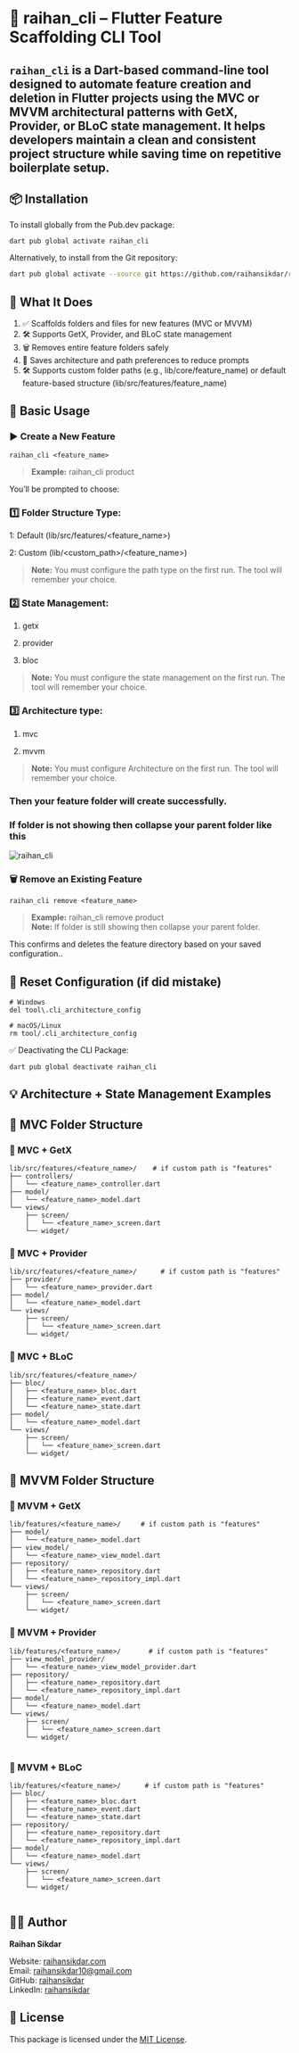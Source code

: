 # 🚀 raihan_cli – Flutter Feature Scaffolding CLI Tool

`raihan_cli` is a Dart-based command-line tool designed to **automate feature creation and deletion** in Flutter projects using the **MVC** or **MVVM** architectural patterns with **GetX**, **Provider**, or **BLoC** state management. It helps developers maintain a clean and consistent project structure while saving time on repetitive boilerplate setup.
---

## 📦 Installation

To install globally from the Pub.dev package:
```
dart pub global activate raihan_cli
```

Alternatively, to install from the Git repository:

```bash
dart pub global activate --source git https://github.com/raihansikdar/raihan_cli.git
```

## 📁 What It Does

1. ✅ Scaffolds folders and files for new features (MVC or MVVM)
2. 🛠️ Supports GetX, Provider, and BLoC state management
3. 🗑️ Removes entire feature folders safely
4. 🔧 Saves architecture and path preferences to reduce prompts
5. 🛠️ Supports custom folder paths (e.g., lib/core/feature_name) or default feature-based structure (lib/src/features/feature_name)

## 🧪 Basic Usage
### ▶️ Create a New Feature
```
raihan_cli <feature_name>

```
> **Example:** raihan_cli product

You’ll be prompted to choose:

### 1️⃣ Folder Structure Type:

1: Default (lib/src/features/<feature_name>)

2: Custom (lib/<custom_path>/<feature_name>)


> **Note:** You must configure the path type on the first run. The tool will remember your choice.

### 2️⃣ State Management:

1. getx

2. provider

3. bloc

> **Note:** You must configure the state management on the first run. The tool will remember your choice.

### 3️⃣ Architecture type:

1. mvc

2. mvvm


> **Note:** You must configure Architecture on the first run. The tool will remember your choice.


### Then your feature folder will create successfully.


### If folder is not showing then collapse your parent folder like this
![raihan_cli](https://github.com/raihansikdar/raihan_cli/blob/main/assets/raihan_cli_feature.gif?raw=true)

### 🗑️ Remove an Existing Feature
```
raihan_cli remove <feature_name>
```
> **Example:** raihan_cli remove product <br>
> **Note:** If folder is still showing then collapse your parent folder.

This confirms and deletes the feature directory based on your saved configuration..



## 🔄 Reset Configuration (if did mistake)

```
# Windows
del tool\.cli_architecture_config

# macOS/Linux
rm tool/.cli_architecture_config

```

✅ Deactivating the CLI Package:
```
dart pub global deactivate raihan_cli

```




## 💡 Architecture + State Management Examples


## 📁 MVC Folder Structure

### 📁 MVC + GetX

```
lib/src/features/<feature_name>/    # if custom path is "features"
├── controllers/
│   └── <feature_name>_controller.dart
├── model/
│   └── <feature_name>_model.dart
└── views/
    ├── screen/
    │   └── <feature_name>_screen.dart
    └── widget/

```

### 📁 MVC + Provider

```
lib/src/features/<feature_name>/      # if custom path is "features"
├── provider/
│   └── <feature_name>_provider.dart
├── model/
│   └── <feature_name>_model.dart
└── views/
    ├── screen/
    │   └── <feature_name>_screen.dart
    └── widget/

```

### 📁 MVC + BLoC

```
lib/src/features/<feature_name>/
├── bloc/
│   ├── <feature_name>_bloc.dart
│   ├── <feature_name>_event.dart
│   └── <feature_name>_state.dart
├── model/
│   └── <feature_name>_model.dart
└── views/
    ├── screen/
    │   └── <feature_name>_screen.dart
    └── widget/

```

## 📁 MVVM Folder Structure

### 📁 MVVM + GetX
```
lib/features/<feature_name>/     # if custom path is "features"
├── model/
│   └── <feature_name>_model.dart
├── view_model/
│   └── <feature_name>_view_model.dart
├── repository/
│   ├── <feature_name>_repository.dart
│   └── <feature_name>_repository_impl.dart
└── views/
    ├── screen/
    │   └── <feature_name>_screen.dart
    └── widget/

```


### 📁 MVVM + Provider
```
lib/features/<feature_name>/       # if custom path is "features"
├── view_model_provider/ 
│   └── <feature_name>_view_model_provider.dart
├── repository/
│   ├── <feature_name>_repository.dart
│   └── <feature_name>_repository_impl.dart
├── model/
│   └── <feature_name>_model.dart
└── views/
    ├── screen/
    │   └── <feature_name>_screen.dart
    └── widget/


```



### 📁 MVVM + BLoC
```
lib/features/<feature_name>/      # if custom path is "features"
├── bloc/
│   ├── <feature_name>_bloc.dart
│   ├── <feature_name>_event.dart
│   └── <feature_name>_state.dart
├── repository/
│   ├── <feature_name>_repository.dart
│   └── <feature_name>_repository_impl.dart
├── model/
│   └── <feature_name>_model.dart
└── views/
    ├── screen/
    │   └── <feature_name>_screen.dart
    └── widget/


```




##  👨‍💻 Author
**Raihan Sikdar**

Website: [raihansikdar.com](https://raihansikdar.com)  
Email: raihansikdar10@gmail.com  
GitHub: [raihansikdar](https://github.com/raihansikdar)  
LinkedIn: [raihansikdar](https://www.linkedin.com/in/raihansikdar/)


## 📜 License
This package is licensed under the [MIT License](https://github.com/raihansikdar/raihan_cli/blob/main/LICENSE).

